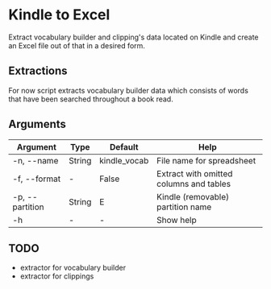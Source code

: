 # Kindle to Excel
Extract vocabulary builder and clipping's data located on Kindle and create an Excel file out of that in a desired form. 

## Extractions
For now script extracts vocabulary builder data which consists of words that have been searched throughout a book read.

## Arguments

| Argument         | Type    | Default      | Help  | 
| ---------------- | ------- | ------------ | ----- |
| -n, --name       | String  | kindle_vocab | File name for spreadsheet | 
| -f, --format     | -       | False        | Extract with omitted columns and tables | 
| -p, --partition  | String  | E            | Kindle (removable) partition name | 
| -h               | -       | -            | Show help | 


## TODO
* extractor for vocabulary builder
* extractor for clippings